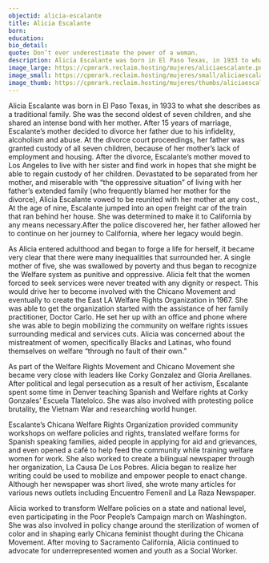 ```yaml
---
objectid: alicia-escalante
title: Alicia Escalante
born:
education:
bio_detail:
quote: Don’t ever underestimate the power of a woman.
description: Alicia Escalante was born in El Paso Texas, in 1933 to what she describes as a traditional family. She was the second oldest of seven children, and she shared an intense bond with her mother. She'd go on to be an organizer and movemement leader, creating the East LA Welfare Rights Organization. 
image_large: https://cpmrark.reclaim.hosting/mujeres/aliciaescalante.png
image_small: https://cpmrark.reclaim.hosting/mujeres/small/aliciaescalante_sm.jpg
image_thumb: https://cpmrark.reclaim.hosting/mujeres/thumbs/aliciaescalante_th.jpg
---
```


Alicia Escalante was born in El Paso Texas, in 1933 to what she describes as a traditional family. She was the second oldest of seven children, and she shared an intense bond with her mother. After 15 years of marriage, Escalante’s mother decided to divorce her father due to his infidelity, alcoholism and abuse. At the divorce court proceedings, her father was granted custody of all seven children, because of her mother’s lack of employment and housing. After the divorce, Escalante’s mother moved to Los Angeles to live with her sister and find work in hopes that she might be able to regain custody of her children. Devastated to be separated from her mother, and miserable with “the oppressive situation” of living with her father’s extended family (who frequently blamed her mother for the divorce), Alicia Escalante vowed to be reunited with her mother at any cost., At the age of nine, Escalante jumped into an open freight car of the train that ran behind her house. She was determined to make it to California by any means necessary.After the police discovered her, her father allowed her to continue on her journey to California, where her legacy would begin.

As Alicia entered adulthood and began to forge a life for herself, it became very clear that there were many inequalities that surrounded her. A single mother of five, she was swallowed by poverty and thus began to recognize the Welfare system as punitive and oppressive. Alicia felt that the women forced to seek services were never treated with any dignity or respect. This would drive her to become involved with the Chicano Movement and eventually to create the East LA Welfare Rights Organization in 1967. She was able to get the organization started with the assistance of her family practitioner, Doctor Carlo. He set her up with an office and phone where she was able to begin mobilizing the community on welfare rights issues surrounding medical and services cuts. Alicia was concerned about the mistreatment of women, specifically Blacks and Latinas, who found themselves on welfare “through no fault of their own.”

As part of the Welfare Rights Movement and Chicano Movement she became very close with leaders like Corky Gonzalez and Gloria Arellanes. After political and legal persecution as a result of her activism, Escalante spent some time in Denver teaching Spanish and Welfare rights at Corky Gonzales’ Escuela Tlatelolco. She was also involved with protesting police brutality, the Vietnam War and researching world hunger.

Escalante’s Chicana Welfare Rights Organization provided community workshops on welfare policies and rights, translated welfare forms for Spanish speaking families, aided people in applying for aid and grievances, and even opened a café to help feed the community while training welfare women for work. She also worked to create a bilingual newspaper through her organization, La Causa De Los Pobres. Alicia began to realize her writing could be used to mobilize and empower people to enact change. Although her newspaper was short lived, she wrote many articles for various news outlets including Encuentro Femenil and La Raza Newspaper.

Alicia worked to transform Welfare policies on a state and national level, even participating in the Poor People’s Campaign march on Washington. She was also involved in policy change around the sterilization of women of color and in shaping early Chicana feminist thought during the Chicana Movement. After moving to Sacramento California, Alicia continued to advocate for underrepresented women and youth as a Social Worker.
